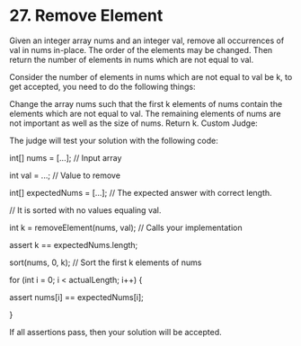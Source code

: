 # 27. Remove Element
Given an integer array nums and an integer val, remove all occurrences of val in nums in-place. The order of the elements may be changed. Then return the number of elements in nums which are not equal to val.

Consider the number of elements in nums which are not equal to val be k, to get accepted, you need to do the following things:

Change the array nums such that the first k elements of nums contain the elements which are not equal to val. The remaining elements of nums are not important as well as the size of nums.
Return k.
Custom Judge:

The judge will test your solution with the following code:

int[] nums = [...]; // Input array<p>
int val = ...; // Value to remove<p>
int[] expectedNums = [...]; // The expected answer with correct length.<p>
                            // It is sorted with no values equaling val.<p>

int k = removeElement(nums, val); // Calls your implementation

assert k == expectedNums.length;<p>
sort(nums, 0, k); // Sort the first k elements of nums<p>
for (int i = 0; i < actualLength; i++) {<p>
    assert nums[i] == expectedNums[i];<p>
}<p>
If all assertions pass, then your solution will be accepted.